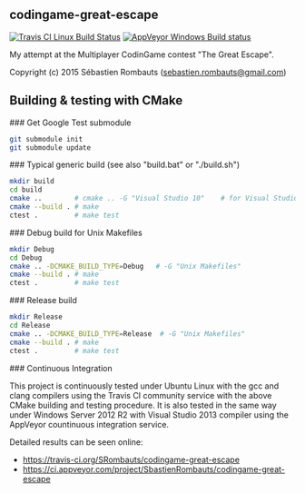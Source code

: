 codingame-great-escape
----------------------

[![Travis CI Linux Build Status](https://travis-ci.org/SRombauts/codingame-great-escape.svg)](https://travis-ci.org/SRombauts/codingame-great-escape "Travis CI Linux Build Status")
[![AppVeyor Windows Build status](https://ci.appveyor.com/api/projects/status/github/SRombauts/codingame-great-escape?svg=true)](https://ci.appveyor.com/project/SbastienRombauts/codingame-great-escape "AppVeyor Windows Build status")

My attempt at the Multiplayer CodinGame contest "The Great Escape".

Copyright (c) 2015 Sébastien Rombauts (sebastien.rombauts@gmail.com)

## Building & testing with CMake

### Get Google Test submodule

```bash
git submodule init
git submodule update
```

### Typical generic build (see also "build.bat" or "./build.sh")

```bash
mkdir build
cd build
cmake ..        # cmake .. -G "Visual Studio 10"    # for Visual Studio 2010
cmake --build . # make
ctest .         # make test
```

### Debug build for Unix Makefiles

```bash
mkdir Debug
cd Debug
cmake .. -DCMAKE_BUILD_TYPE=Debug   # -G "Unix Makefiles"
cmake --build . # make
ctest .         # make test
```

### Release build

```bash
mkdir Release
cd Release
cmake .. -DCMAKE_BUILD_TYPE=Release  # -G "Unix Makefiles"
cmake --build . # make
ctest .         # make test
```

### Continuous Integration

This project is continuously tested under Ubuntu Linux with the gcc and clang compilers
using the Travis CI community service with the above CMake building and testing procedure.
It is also tested in the same way under Windows Server 2012 R2 with Visual Studio 2013 compiler
using the AppVeyor countinuous integration service.

Detailed results can be seen online:
 - https://travis-ci.org/SRombauts/codingame-great-escape
 - https://ci.appveyor.com/project/SbastienRombauts/codingame-great-escape

